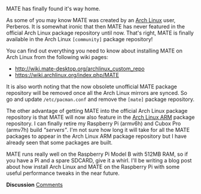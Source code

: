 <!-- 
.. link: 
.. description: 
.. tags: Arch Linux,Raspberry Pi,News
.. date: 2014/01/16 22:22:22
.. title: MATE is officially available in Arch Linux
.. slug: 2014-01-16-mate-officially-in-arch-linux
.. author: Martin Wimpress
-->

MATE has finally found it's way home.

As some of you may know MATE was created by an [Arch Linux](http://www.archlinux.org)
user, Perberos. It is somewhat ironic that then MATE has never featured
in the official Arch Linux package repository until now. That's right,
MATE is finally available in the Arch Linux `[community]` package
repository!

You can find out everything you need to know about installing MATE
on Arch Linux from the following wiki pages:

  * <http://wiki.mate-desktop.org/archlinux_custom_repo>
  * <https://wiki.archlinux.org/index.php/MATE>  

It is also worth noting that the now obsolete unofficial MATE package
repository will be removed once all the Arch Linux mirrors are synced.
So go and update `/etc/pacman.conf` and remove the `[mate]` package
repository.

The other advantage of getting MATE into the official Arch Linux package
repository is that MATE will now also feature in the [Arch Linux ARM](http://archlinuxarm.org/)
package repository. I can finally retire my Raspberry Pi (armv6h) and
Cubox Pro (armv7h) build *"servers"*. I'm not sure how long it will take
for all the MATE packages to appear in the Arch Linux ARM package
repository but I have already seen that some packages are built.

MATE runs really well on the Raspberry Pi Model B with 512MB RAM, so if
you have a Pi and a spare SDCARD, give it a whirl. I'll be writing a
blog post about how install Arch Linux and MATE on the Raspberry Pi with
some useful performance tweaks in the near future.

<div class="alert alert-success">
<strong>Discussion</strong> <a href="http://forums.mate-desktop.org/viewtopic.php?f=20&t=2904" class="alert-link">Comments</a>
</div>
